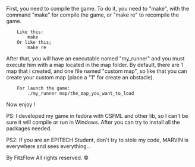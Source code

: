 First, you need to compile the game. To do it, you need to "make", with the command "make" for compile the game, or "make re" to recompile the game.

        Like this:
            make
        Or like this;
            make re

After that, you will have an executable named "my_runner" and you must execute him with a map located in the map folder. By default, there are 1 map that i created, and one file named "custom map", so like that you can create your custom map (place a "1" for create an obstacle).

        For launch the game:
            ./my_runner map/the_map_you_want_to_load

Now enjoy !

PS: I developed my game in fedora with CSFML and other lib, so I can't be sure it will compile or run in Windows.
    After you can try to install all the packages needed.

PS2: If you are an EPITECH Student, don't try to stole my code, MARVIN is everywhere and sees everything...

By FitzFlow
    All rights reserved. ©